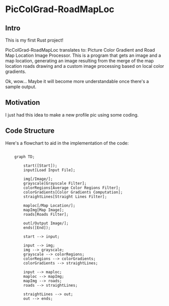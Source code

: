 # PicColGrad-RoadMapLoc

## Intro

This is my first Rust project!

PicColGrad-RoadMapLoc translates to: Picture Color Gradient and Road Map
Location Image Processor. This is a program that gets an image and a map
location, generating an image resulting from the merge of the map location
roads drawing and a custom image processing based on local color gradients.

Ok, wow... Maybe it will become more understandable once there's a sample
output.

## Motivation

I just had this idea to make a new profile pic using some coding.

## Code Structure

Here's a flowchart to aid in the implementation of the code:

```mermaid

    graph TD;

        start([Start]);
        input[Load Input File];

        img[/Image/];
        grayscale[Grayscale Filter];
        colorRegions[Average Color Regions Filter];
        colorGradients[Color Gradients Computation];
        straightLines[Straight Lines Filter];

        maploc[/Map Location/];
        mapImg[Map Image];
        roads[Roads Filter];

        out[/Output Image/];
        ends([End]);

        start --> input;

        input --> img;
        img --> grayscale;
        grayscale --> colorRegions;
        colorRegions --> colorGradients;
        colorGradients --> straightLines;

        input --> maploc;
        maploc --> mapImg;
        mapImg --> roads;
        roads --> straightLines;

        straightLines --> out;
        out --> ends;


```



